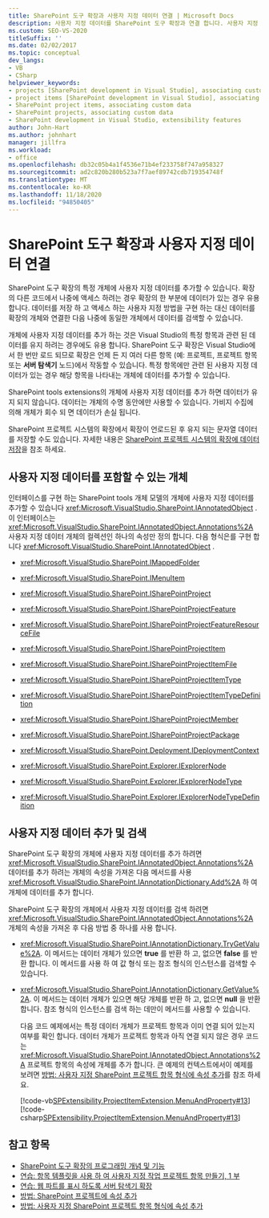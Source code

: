 ```yaml
---
title: SharePoint 도구 확장과 사용자 지정 데이터 연결 | Microsoft Docs
description: 사용자 지정 데이터를 SharePoint 도구 확장과 연결 합니다. 사용자 지정 데이터를 포함할 수 있는 개체의 목록을 참조 하세요. 사용자 지정 데이터를 추가 하 고 검색 합니다.
ms.custom: SEO-VS-2020
titleSuffix: ''
ms.date: 02/02/2017
ms.topic: conceptual
dev_langs:
- VB
- CSharp
helpviewer_keywords:
- projects [SharePoint development in Visual Studio], associating custom data
- project items [SharePoint development in Visual Studio], associating custom data
- SharePoint project items, associating custom data
- SharePoint projects, associating custom data
- SharePoint development in Visual Studio, extensibility features
author: John-Hart
ms.author: johnhart
manager: jillfra
ms.workload:
- office
ms.openlocfilehash: db32c05b4a1f4536e71b4ef233758f747a958327
ms.sourcegitcommit: ad2c820b280b523a7f7aef89742cdb719354748f
ms.translationtype: MT
ms.contentlocale: ko-KR
ms.lasthandoff: 11/18/2020
ms.locfileid: "94850405"
---
```

# <a name="associate-custom-data-with-sharepoint-tools-extensions"></a>SharePoint 도구 확장과 사용자 지정 데이터 연결
  SharePoint 도구 확장의 특정 개체에 사용자 지정 데이터를 추가할 수 있습니다. 확장의 다른 코드에서 나중에 액세스 하려는 경우 확장의 한 부분에 데이터가 있는 경우 유용 합니다. 데이터를 저장 하 고 액세스 하는 사용자 지정 방법을 구현 하는 대신 데이터를 확장의 개체와 연결한 다음 나중에 동일한 개체에서 데이터를 검색할 수 있습니다.

 개체에 사용자 지정 데이터를 추가 하는 것은 Visual Studio의 특정 항목과 관련 된 데이터를 유지 하려는 경우에도 유용 합니다. SharePoint 도구 확장은 Visual Studio에서 한 번만 로드 되므로 확장은 언제 든 지 여러 다른 항목 (예: 프로젝트, 프로젝트 항목 또는 **서버 탐색기** 노드)에서 작동할 수 있습니다. 특정 항목에만 관련 된 사용자 지정 데이터가 있는 경우 해당 항목을 나타내는 개체에 데이터를 추가할 수 있습니다.

 SharePoint tools extensions의 개체에 사용자 지정 데이터를 추가 하면 데이터가 유지 되지 않습니다. 데이터는 개체의 수명 동안에만 사용할 수 있습니다. 가비지 수집에 의해 개체가 회수 되 면 데이터가 손실 됩니다.

 SharePoint 프로젝트 시스템의 확장에서 확장이 언로드된 후 유지 되는 문자열 데이터를 저장할 수도 있습니다. 자세한 내용은 [SharePoint 프로젝트 시스템의 확장에 데이터 저장](../sharepoint/saving-data-in-extensions-of-the-sharepoint-project-system.md)을 참조 하세요.

## <a name="objects-that-can-contain-custom-data"></a>사용자 지정 데이터를 포함할 수 있는 개체
 인터페이스를 구현 하는 SharePoint tools 개체 모델의 개체에 사용자 지정 데이터를 추가할 수 있습니다 <xref:Microsoft.VisualStudio.SharePoint.IAnnotatedObject> . 이 인터페이스는 <xref:Microsoft.VisualStudio.SharePoint.IAnnotatedObject.Annotations%2A> 사용자 지정 데이터 개체의 컬렉션인 하나의 속성만 정의 합니다. 다음 형식은를 구현 합니다 <xref:Microsoft.VisualStudio.SharePoint.IAnnotatedObject> .

- <xref:Microsoft.VisualStudio.SharePoint.IMappedFolder>

- <xref:Microsoft.VisualStudio.SharePoint.IMenuItem>

- <xref:Microsoft.VisualStudio.SharePoint.ISharePointProject>

- <xref:Microsoft.VisualStudio.SharePoint.ISharePointProjectFeature>

- <xref:Microsoft.VisualStudio.SharePoint.ISharePointProjectFeatureResourceFile>

- <xref:Microsoft.VisualStudio.SharePoint.ISharePointProjectItem>

- <xref:Microsoft.VisualStudio.SharePoint.ISharePointProjectItemFile>

- <xref:Microsoft.VisualStudio.SharePoint.ISharePointProjectItemType>

- <xref:Microsoft.VisualStudio.SharePoint.ISharePointProjectItemTypeDefinition>

- <xref:Microsoft.VisualStudio.SharePoint.ISharePointProjectMember>

- <xref:Microsoft.VisualStudio.SharePoint.ISharePointProjectPackage>

- <xref:Microsoft.VisualStudio.SharePoint.Deployment.IDeploymentContext>

- <xref:Microsoft.VisualStudio.SharePoint.Explorer.IExplorerNode>

- <xref:Microsoft.VisualStudio.SharePoint.Explorer.IExplorerNodeType>

- <xref:Microsoft.VisualStudio.SharePoint.Explorer.IExplorerNodeTypeDefinition>

## <a name="add-and-retrieve-custom-data"></a>사용자 지정 데이터 추가 및 검색
 SharePoint 도구 확장의 개체에 사용자 지정 데이터를 추가 하려면 <xref:Microsoft.VisualStudio.SharePoint.IAnnotatedObject.Annotations%2A> 데이터를 추가 하려는 개체의 속성을 가져온 다음 메서드를 사용 <xref:Microsoft.VisualStudio.SharePoint.IAnnotationDictionary.Add%2A> 하 여 개체에 데이터를 추가 합니다.

 SharePoint 도구 확장의 개체에서 사용자 지정 데이터를 검색 하려면 <xref:Microsoft.VisualStudio.SharePoint.IAnnotatedObject.Annotations%2A> 개체의 속성을 가져온 후 다음 방법 중 하나를 사용 합니다.

- <xref:Microsoft.VisualStudio.SharePoint.IAnnotationDictionary.TryGetValue%2A>. 이 메서드는 데이터 개체가 있으면 **true** 를 반환 하 고, 없으면 **false** 를 반환 합니다. 이 메서드를 사용 하 여 값 형식 또는 참조 형식의 인스턴스를 검색할 수 있습니다.

- <xref:Microsoft.VisualStudio.SharePoint.IAnnotationDictionary.GetValue%2A>. 이 메서드는 데이터 개체가 있으면 해당 개체를 반환 하 고, 없으면 **null** 을 반환 합니다. 참조 형식의 인스턴스를 검색 하는 데만이 메서드를 사용할 수 있습니다.

  다음 코드 예제에서는 특정 데이터 개체가 프로젝트 항목과 이미 연결 되어 있는지 여부를 확인 합니다. 데이터 개체가 프로젝트 항목과 아직 연결 되지 않은 경우 코드는 <xref:Microsoft.VisualStudio.SharePoint.IAnnotatedObject.Annotations%2A> 프로젝트 항목의 속성에 개체를 추가 합니다. 큰 예제의 컨텍스트에서이 예제를 보려면 [방법: 사용자 지정 SharePoint 프로젝트 항목 형식에 속성 추가](../sharepoint/how-to-add-a-property-to-a-custom-sharepoint-project-item-type.md)를 참조 하세요.

  [!code-vb[SPExtensibility.ProjectItemExtension.MenuAndProperty#13](../sharepoint/codesnippet/VisualBasic/projectitemmenuandproperty/extension/projectitemtypeproperty.vb#13)]
  [!code-csharp[SPExtensibility.ProjectItemExtension.MenuAndProperty#13](../sharepoint/codesnippet/CSharp/projectitemmenuandproperty/extension/projectitemtypeproperty.cs#13)]

## <a name="see-also"></a>참고 항목
- [SharePoint 도구 확장의 프로그래밍 개념 및 기능](../sharepoint/programming-concepts-and-features-for-sharepoint-tools-extensions.md)
- [연습: 항목 템플릿을 사용 하 여 사용자 지정 작업 프로젝트 항목 만들기, 1 부](../sharepoint/walkthrough-creating-a-custom-action-project-item-with-an-item-template-part-1.md)
- [연습: 웹 파트를 표시 하도록 서버 탐색기 확장](../sharepoint/walkthrough-extending-server-explorer-to-display-web-parts.md)
- [방법: SharePoint 프로젝트에 속성 추가](../sharepoint/how-to-add-a-property-to-sharepoint-projects.md)
- [방법: 사용자 지정 SharePoint 프로젝트 항목 형식에 속성 추가](../sharepoint/how-to-add-a-property-to-a-custom-sharepoint-project-item-type.md)
